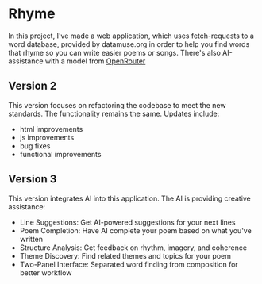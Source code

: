 # Rhyme

In this project, I've made a web application, which uses fetch-requests to a word database, provided by datamuse.org in order to help you find words that rhyme so you can write easier poems or songs. There's also AI-assistance with a model from [OpenRouter](https://openrouter.ai/)

## Version 2
This version focuses on refactoring the codebase to meet the new standards. The functionality remains the same.
Updates include:
- html improvements
- js improvements
- bug fixes
- functional improvements

## Version 3
This version integrates AI into this application. The AI is providing creative assistance:
- Line Suggestions: Get AI-powered suggestions for your next lines
- Poem Completion: Have AI complete your poem based on what you've written
- Structure Analysis: Get feedback on rhythm, imagery, and coherence
- Theme Discovery: Find related themes and topics for your poem
- Two-Panel Interface: Separated word finding from composition for better workflow